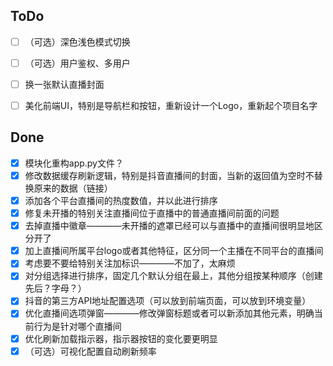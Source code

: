 ## ToDo
- [ ] （可选）深色浅色模式切换
- [ ] （可选）用户鉴权、多用户
- [ ] 换一张默认直播封面
- [ ] 美化前端UI，特别是导航栏和按钮，重新设计一个Logo，重新起个项目名字



## Done
- [x] 模块化重构app.py文件？
- [x] 修改数据缓存刷新逻辑，特别是抖音直播间的封面，当新的返回值为空时不替换原来的数据（链接）
- [x] 添加各个平台直播间的热度数值，并以此进行排序
- [x] 修复未开播的特别关注直播间位于直播中的普通直播间前面的问题
- [x] 去掉直播中徽章————未开播的遮罩已经可以与直播中的直播间很明显地区分开了
- [x] 加上直播间所属平台logo或者其他特征，区分同一个主播在不同平台的直播间
- [x] 考虑要不要给特别关注加标识————不加了，太麻烦
- [x] 对分组选择进行排序，固定几个默认分组在最上，其他分组按某种顺序（创建先后？字母？）
- [x] 抖音的第三方API地址配置选项（可以放到前端页面，可以放到环境变量）
- [x] 优化直播间选项弹窗————修改弹窗标题或者可以新添加其他元素，明确当前行为是针对哪个直播间
- [x] 优化刷新加载指示器，指示器按钮的变化要更明显
- [x] （可选）可视化配置自动刷新频率